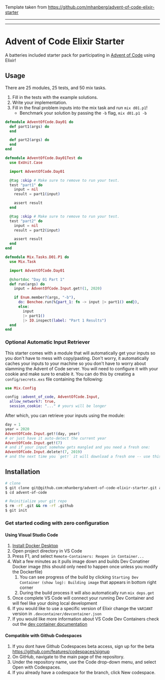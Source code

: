 Template taken from https://github.com/mhanberg/advent-of-code-elixir-starter


---
---

# Advent of Code Elixir Starter

A batteries included starter pack for participating in [Advent of Code](https://www.adventofcode.com) using Elixir!

## Usage

There are 25 modules, 25 tests, and 50 mix tasks.

1. Fill in the tests with the example solutions.
1. Write your implementation.
1. Fill in the final problem inputs into the mix task and run `mix d01.p1`!
    - Benchmark your solution by passing the `-b` flag, `mix d01.p1 -b`

```elixir
defmodule AdventOfCode.Day01 do
  def part1(args) do
  end

  def part2(args) do
  end
end
```

```elixir
defmodule AdventOfCode.Day01Test do
  use ExUnit.Case

  import AdventOfCode.Day01

  @tag :skip # Make sure to remove to run your test.
  test "part1" do
    input = nil
    result = part1(input)

    assert result
  end

  @tag :skip # Make sure to remove to run your test.
  test "part2" do
    input = nil
    result = part2(input)

    assert result
  end
end
```

```elixir
defmodule Mix.Tasks.D01.P1 do
  use Mix.Task

  import AdventOfCode.Day01

  @shortdoc "Day 01 Part 1"
  def run(args) do
    input = AdventOfCode.Input.get!(1, 2020)

    if Enum.member?(args, "-b"),
      do: Benchee.run(%{part_1: fn -> input |> part1() end}),
      else:
        input
        |> part1()
        |> IO.inspect(label: "Part 1 Results")
  end
end
```

### Optional Automatic Input Retriever

This starter comes with a module that will automatically get your inputs so you
don't have to mess with copy/pasting. Don't worry, it automatically caches your
inputs to your machine so you don't have to worry about slamming the Advent of
Code server. You will need to configure it with your cookie and make sure to
enable it. You can do this by creating a `config/secrets.exs` file containing
the following:

```elixir
use Mix.Config

config :advent_of_code, AdventOfCode.Input,
  allow_network?: true,
  session_cookie: "..." # yours will be longer
```

After which, you can retrieve your inputs using the module:

```elixir
day = 1
year = 2020
AdventOfCode.Input.get!(day, year)
# or just have it auto-detect the current year
AdventOfCode.Input.get!(7)
# and if your input somehow gets mangled and you need a fresh one:
AdventOfCode.Input.delete!(7, 2019)
# and the next time you `get!` it will download a fresh one -- use this sparingly!
```

## Installation

```bash
# clone
$ git clone git@github.com:mhanberg/advent-of-code-elixir-starter.git advent-of-code
$ cd advent-of-code

# Reinitialize your git repo
$ rm -rf .git && rm -rf .github
$ git init
```
### Get started coding with zero configuration

#### Using Visual Studio Code

1. [Install Docker Desktop](https://www.docker.com/products/docker-desktop)
1. Open project directory in VS Code
1. Press F1, and select `Remote-Containers: Reopen in Container...`
1. Wait a few minutes as it pulls image down and builds Dev Conatiner Docker image (this should only need to happen once unless you modify the Dockerfile)
    1. You can see progress of the build by clicking `Starting Dev Container (show log): Building image` that appears in bottom right corner
    1. During the build process it will also automatically run `mix deps.get`
1. Once complete VS Code will connect your running Dev Container and will feel like your doing local development
1. If you would like to use a specific version of Elixir change the `VARIANT` version in `.devcontainer/devcontainer.json`
1. If you would like more information about VS Code Dev Containers check out the [dev container documentation](https://code.visualstudio.com/docs/remote/create-dev-container/?WT.mc_id=AZ-MVP-5003399)

#### Compatible with Github Codespaces
1. If you dont have Github Codespaces beta access, sign up for the beta https://github.com/features/codespaces/signup
1. On GitHub, navigate to the main page of the repository.
1. Under the repository name, use the  Code drop-down menu, and select Open with Codespaces.
1. If you already have a codespace for the branch, click  New codespace.
